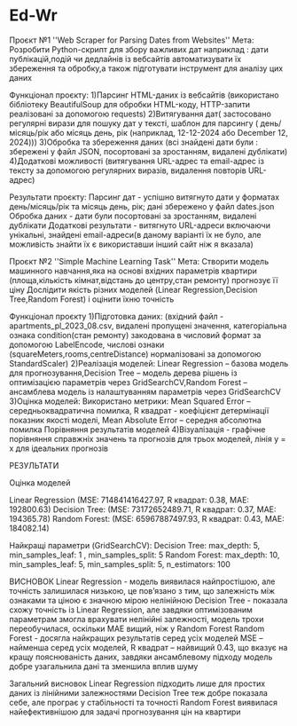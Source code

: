 # Ed-Wr
Проєкт №1
''Web Scraper for Parsing Dates from Websites''
Мета: Розробити Python-скрипт для збору важливих дат наприклад : дати публікацій,подій чи дедлайнів із вебсайтів
автоматизувати їх збереження та обробку,а також підготувати інструмент для аналізу цих даних

Функціонал проєкту:
1)Парсинг HTML-даних із вебсайтів (використано бібліотеку BeautifulSoup для обробки HTML-коду, HTTP-запити реалізовані за допомогою requests)
2)Витягування дат( застосовано регулярні вирази для пошуку дат у тексті, шаблон для парсингу ( день/місяць/рік або місяць день, рік (наприклад, 12-12-2024 або December 12, 2024)))
3)Обробка та збереження даних (всі знайдені дати були : збережені у файл JSON, посортовані за зростанням, видалені дублікати)
4)Додаткові можливості (витягування URL-адрес та email-адрес із тексту за допомогою регулярних виразів, видалення повторів URL-адрес)

Результати проєкту:
Парсинг дат - успішно витягнуто дати у форматах день/місяць/рік та місяць день, рік; дані збережено у файл dates.json
Обробка даних - дати були посортовані за зростанням, видалені дублікати
Додаткові результати - витягнуто URL-адреси включаючи унікальні, знайдені email-адреси(в даному варіанті їх не було, але можливість знайти їх є використавши інший сайт ніж я вказала)

Проєкт №2
''Simple Machine Learning Task''
Мета: Створити модель машинного навчання,яка на основі вхідних параметрів квартири (площа,кількість кімнат,відстань до центру,стан ремонту) прогнозує її ціну
Дослідити якість різних моделей (Linear Regression,Decision Tree,Random Forest) і оцінити їхню точність

Функціонал проєкту
1)Підготовка даних: (вхідний файл - apartments_pl_2023_08.csv, видалені пропущені значення, категоріальна ознака condition(стан ремонту) закодована в числовий формат за допомогою LabelEncode,
числові ознаки (squareMeters,rooms,centreDistance) нормалізовані за допомогою StandardScaler)
2)Реалізація моделей: Linear Regression – базова модель для прогнозування,Decision Tree – модель дерева рішень із оптимізацією параметрів через GridSearchCV,Random Forest – ансамблева модель із налаштуванням параметрів через GridSearchCV
3)Оцінка моделей:
Використано метрики: Mean Squared Error – середньоквадратична помилка, R квадрат - коефіцієнт детермінації показник якості моделі, Mean Absolute Error – середня абсолютна помилка
Порівняння результатів моделей
4)Візуалізація - графічне порівняння справжніх значень та прогнозів для трьох моделей, лінія y = x для ідеальних прогнозів

РЕЗУЛЬТАТИ

Оцінка моделей

Linear Regression (MSE: 714841416427.97, R квадрат: 0.38, MAE: 192800.63)
Decision Tree: (MSE: 73172652489.71, R квадрат: 0.37, MAE: 194365.78)
Random Forest: (MSE: 65967887497.93, R квадрат: 0.43, MAE: 184082.14)

Найкращі параметри (GridSearchCV):
Decision Tree: max_depth: 5, min_samples_leaf: 1 , min_samples_split: 5
Random Forest: max_depth: 10, min_samples_leaf: 5, min_samples_split: 5, n_estimators: 100

ВИСНОВОК
Linear Regression - модель виявилася найпростішою, але точність залишилася низькою, це пов’язано з тим, що залежність між ознаками та ціною є значною мірою нелінійною
Decision Tree - показала схожу точність із Linear Regression, але завдяки оптимізованим параметрам змогла врахувати нелінійні залежності, модель трохи переобучилася, оскільки MAE вищий, ніж у Random Forest
Random Forest - досягла найкращих результатів серед усіх моделей MSE – найменша серед усіх моделей, R квадрат – найвищий 0.43, що вказує на кращу пояснюваність даних, завдяки ансамблевому підходу модель добре узагальнила дані та зменшила вплив шуму

Загальний висновок
Linear Regression підходить лише для простих даних із лінійними залежностями
Decision Tree теж добре показала себе, але програє у стабільності та точності
Random Forest виявилася найефективнішою для задачі прогнозування цін на квартири



